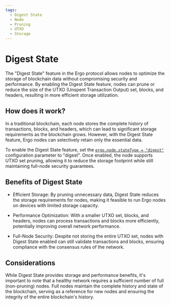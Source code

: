 ```yaml
---
tags:
  - Digest State
  - Node
  - Pruning
  - UTXO
  - Storage
---
```


# Digest State

The "Digest State" feature in the Ergo protocol allows nodes to optimize the storage of blockchain data without compromising security and performance. By enabling the Digest State feature, nodes can prune or reduce the size of the UTXO (Unspent Transaction Output) set, blocks, and headers, resulting in more efficient storage utilization.

## How does it work?

In a traditional blockchain, each node stores the complete history of transactions, blocks, and headers, which can lead to significant storage requirements as the blockchain grows. However, with the Digest State feature, Ergo nodes can selectively retain only the essential data.

To enable the Digest State feature, set the [`ergo.node.stateType = "digest"`](conf-node.md#state-type) configuration parameter to "digest". Once enabled, the node supports UTXO set pruning, allowing it to reduce the storage footprint while still maintaining full-node security guarantees.

## Benefits of Digest State

- Efficient Storage: By pruning unnecessary data, Digest State reduces the storage requirements for nodes, making it feasible to run Ergo nodes on devices with limited storage capacity.

- Performance Optimization: With a smaller UTXO set, blocks, and headers, nodes can process transactions and blocks more efficiently, potentially improving overall network performance.

- Full-Node Security: Despite not storing the entire UTXO set, nodes with Digest State enabled can still validate transactions and blocks, ensuring compliance with the consensus rules of the network.

## Considerations

While Digest State provides storage and performance benefits, it's important to note that a healthy network requires a sufficient number of full (non-pruning) nodes. Full nodes maintain the complete history and state of the blockchain, serving as a reference for new nodes and ensuring the integrity of the entire blockchain's history.
